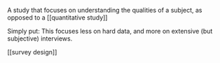 A study that focuses on understanding the qualities of a subject, as opposed to a [[quantitative study]]

Simply put: This focuses less on hard data, and more on extensive (but subjective) interviews.

[[survey design]]
